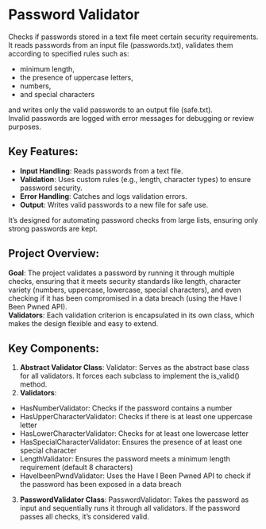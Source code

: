# Password Validator
Checks if passwords stored in a text file meet certain security requirements.  
It reads passwords from an input file (passwords.txt), validates them according to specified rules such as:
- minimum length,
- the presence of uppercase letters,
- numbers,
- and special characters   

and writes only the valid passwords to an output file (safe.txt).   
Invalid passwords are logged with error messages for debugging or review purposes.  

## Key Features:
- **Input Handling**: Reads passwords from a text file.
- **Validation**: Uses custom rules (e.g., length, character types) to ensure password security.
- **Error Handling**: Catches and logs validation errors.
- **Output**: Writes valid passwords to a new file for safe use.

It’s designed for automating password checks from large lists, ensuring only strong passwords are kept.

## Project Overview:
**Goal**: The project validates a password by running it through multiple checks, ensuring that it meets security standards like length, character variety (numbers, uppercase, lowercase, special characters), and even checking if it has been compromised in a data breach (using the Have I Been Pwned API).  
**Validators**: Each validation criterion is encapsulated in its own class, which makes the design flexible and easy to extend.

## Key Components:
1. **Abstract Validator Class**:
Validator: Serves as the abstract base class for all validators. It forces each subclass to implement the is_valid() method.
2. **Validators**:
- HasNumberValidator: Checks if the password contains a number
- HasUpperCharacterValidator: Checks if there is at least one uppercase letter
- HasLowerCharacterValidator: Checks for at least one lowercase letter
- HasSpecialCharacterValidator: Ensures the presence of at least one special character
- LengthValidator: Ensures the password meets a minimum length requirement (default 8 characters)
- HaveIbeenPwndValidator: Uses the Have I Been Pwned API to check if the password has been exposed in a data breach
3. **PasswordValidator Class**:
PasswordValidator: Takes the password as input and sequentially runs it through all validators. If the password passes all checks, it’s considered valid.

